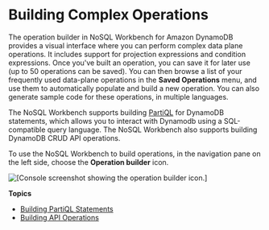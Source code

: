 # Building Complex Operations<a name="workbench.querybuilder.operationbuilder"></a>

The operation builder in NoSQL Workbench for Amazon DynamoDB provides a visual interface where you can perform complex data plane operations\. It includes support for projection expressions and condition expressions\. Once you've built an operation, you can save it for later use \(up to 50 operations can be saved\)\. You can then browse a list of your frequently used data\-plane operations in the **Saved Operations** menu, and use them to automatically populate and build a new operation\. You can also generate sample code for these operations, in multiple languages\.

The NoSQL Workbench supports building [PartiQL](https://docs.aws.amazon.com/amazondynamodb/latest/developerguide/ql-reference.html) for DynamoDB statements, which allows you to interact with Dynamodb using a SQL\-compatible query language\. The NoSQL Workbench also supports building DynamoDB CRUD API operations\.

To use the NoSQL Workbench to build operations, in the navigation pane on the left side, choose the **Operation builder** icon\.

![\[Console screenshot showing the operation builder icon.\]](http://docs.aws.amazon.com/amazondynamodb/latest/developerguide/images/workbench/QueryBuilderChoose.png)

**Topics**
+ [Building PartiQL Statements](workbench.querybuilder.partiql.md)
+ [Building API Operations](workbench.querybuilder.operationbuilder.api.md)